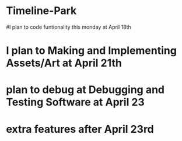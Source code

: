 # Timeline-Park
#I plan to code funtionality this monday at April 18th
# I plan to Making and Implementing Assets/Art at April 21th
# plan to debug at Debugging and Testing Software at April 23
# extra features after April 23rd
